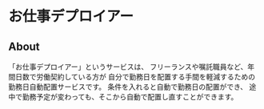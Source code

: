 <h1>お仕事デプロイアー</h1>
<h2>About</h2>
「お仕事デプロイアー」というサービスは、
フリーランスや嘱託職員など、年間日数で労働契約している方が
自分で勤務日を配置する手間を軽減するための
勤務日自動配置サービスです。
条件を入れると自動で勤務日の配置ができ、
途中で勤務予定が変わっても、そこから自動で配置し直すことができます。
